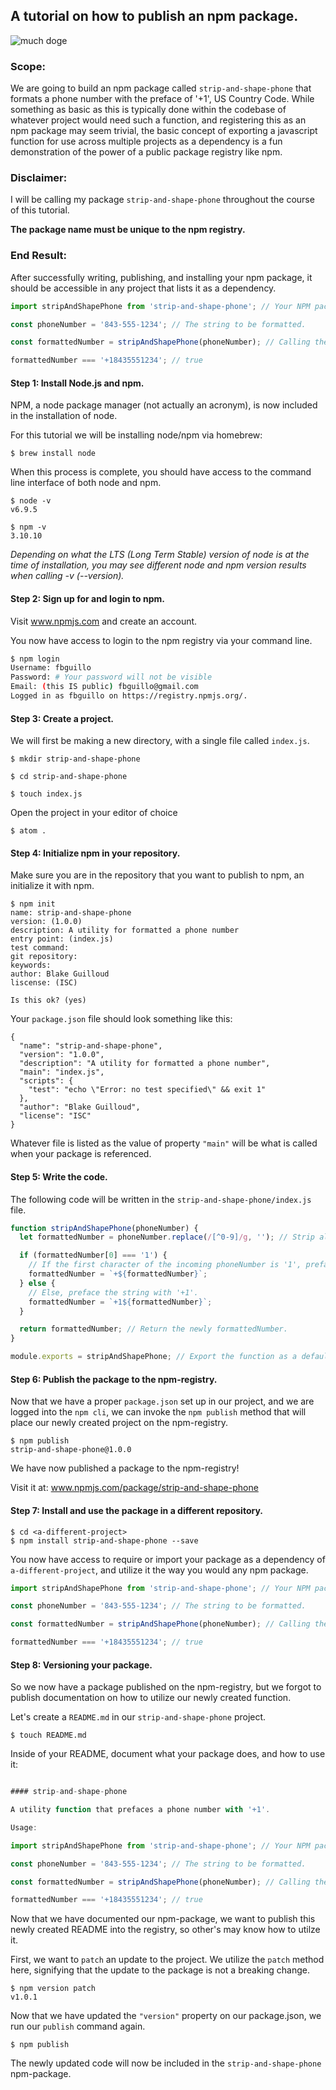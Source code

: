 ## A tutorial on how to publish an npm package.

![much doge](https://lh3.googleusercontent.com/E6EO3XO6zP7NtBq2L9SDF1DbBoYamUWc8QTRvOFuQg_Gka2Vw_RIv-AjU5Ysu4XgwHU=w170)

### Scope:
We are going to build an npm package called `strip-and-shape-phone` that formats a phone number with the preface of '+1', US Country Code. While something as basic as this is typically done within the codebase of whatever project would need such a function, and registering this as an npm package may seem trivial, the basic concept of exporting a javascript function for use across multiple projects as a dependency is a fun demonstration of the power of a public package registry like npm.

### Disclaimer:
I will be calling my package `strip-and-shape-phone` throughout the course of this tutorial.

**The package name must be unique to the npm registry.**

### End Result:
After successfully writing, publishing, and installing your npm package, it should be accessible in any project that lists it as a dependency.
```javascript
import stripAndShapePhone from 'strip-and-shape-phone'; // Your NPM package.

const phoneNumber = '843-555-1234'; // The string to be formatted.

const formattedNumber = stripAndShapePhone(phoneNumber); // Calling the imported package.

formattedNumber === '+18435551234'; // true
```

#### Step 1: Install Node.js and npm.
NPM, a node package manager (not actually an acronym), is now included in the installation of node.

For this tutorial we will be installing node/npm via homebrew:

```
$ brew install node
```

When this process is complete, you should have access to the command line interface of both node and npm.

```
$ node -v
v6.9.5

$ npm -v
3.10.10
```

*Depending on what the LTS (Long Term Stable) version of node is at the time of installation, you may see different node and npm version results when calling -v (--version).*

#### Step 2: Sign up for and login to npm.
Visit www.npmjs.com and create an account.

You now have access to login to the npm registry via your command line.
```bash
$ npm login
Username: fbguillo
Password: # Your password will not be visible
Email: (this IS public) fbguillo@gmail.com
Logged in as fbguillo on https://registry.npmjs.org/.
```


#### Step 3: Create a project.
We will first be making a new directory, with a single file called `index.js`.

```
$ mkdir strip-and-shape-phone

$ cd strip-and-shape-phone

$ touch index.js
```
Open the project in your editor of choice
```
$ atom .
```

#### Step 4: Initialize npm in your repository.
Make sure you are in the repository that you want to publish to npm, an initialize it with npm.

```
$ npm init
name: strip-and-shape-phone
version: (1.0.0)
description: A utility for formatted a phone number
entry point: (index.js)
test command:
git repository:
keywords:
author: Blake Guilloud
liscense: (ISC)

Is this ok? (yes)
```

Your `package.json` file should look something like this:

```
{
  "name": "strip-and-shape-phone",
  "version": "1.0.0",
  "description": "A utility for formatted a phone number",
  "main": "index.js",
  "scripts": {
    "test": "echo \"Error: no test specified\" && exit 1"
  },
  "author": "Blake Guilloud",
  "license": "ISC"
}
```

Whatever file is listed as the value of property `"main"` will be what is called when your package is referenced.

#### Step 5: Write the code.
The following code will be written in the `strip-and-shape-phone/index.js` file.

```javascript
function stripAndShapePhone(phoneNumber) {
  let formattedNumber = phoneNumber.replace(/[^0-9]/g, ''); // Strip all non-numeric characters out of the string.

  if (formattedNumber[0] === '1') {
    // If the first character of the incoming phoneNumber is '1', preface the formattedNumber with '+'.
    formattedNumber = `+${formattedNumber}`;
  } else {
    // Else, preface the string with '+1'.
    formattedNumber = `+1${formattedNumber}`;
  }

  return formattedNumber; // Return the newly formattedNumber.
}

module.exports = stripAndShapePhone; // Export the function as a default to represent the entire module.
```

#### Step 6: Publish the package to the npm-registry.
Now that we have a proper `package.json` set up in our project, and we are logged into the `npm cli`, we can invoke the `npm publish` method that will place our newly created project on the npm-registry.

```
$ npm publish
strip-and-shape-phone@1.0.0
```

We have now published a package to the npm-registry!

Visit it at: www.npmjs.com/package/strip-and-shape-phone


#### Step 7: Install and use the package in a different repository.
```
$ cd <a-different-project>
$ npm install strip-and-shape-phone --save
```

You now have access to require or import your package as a dependency of `a-different-project`, and utilize it the way you would any npm package.

```javascript
import stripAndShapePhone from 'strip-and-shape-phone'; // Your NPM package.

const phoneNumber = '843-555-1234'; // The string to be formatted.

const formattedNumber = stripAndShapePhone(phoneNumber); // Calling the imported package.

formattedNumber === '+18435551234'; // true
```

#### Step 8: Versioning your package.
So we now have a package published on the npm-registry, but we forgot to publish documentation on how to utilize our newly created function.

Let's create a `README.md` in our `strip-and-shape-phone` project.

```
$ touch README.md
```

Inside of your README, document what your package does, and how to use it:
```javascript

#### strip-and-shape-phone

A utility function that prefaces a phone number with '+1'.

Usage:

import stripAndShapePhone from 'strip-and-shape-phone'; // Your NPM package.

const phoneNumber = '843-555-1234'; // The string to be formatted.

const formattedNumber = stripAndShapePhone(phoneNumber); // Calling the imported package.

formattedNumber === '+18435551234'; // true
```

Now that we have documented our npm-package, we want to publish this newly created README into the registry, so other's may know how to utilze it.

First, we want to `patch` an update to the project. We utilize the `patch` method here, signifying that the update to the package is not a breaking change.

```
$ npm version patch
v1.0.1
```

Now that we have updated the `"version"` property on our package.json, we run our `publish` command again.

```
$ npm publish
```

The newly updated code will now be included in the `strip-and-shape-phone` npm-package.
